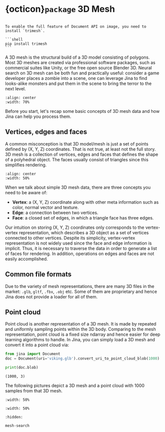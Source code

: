 # {octicon}`package` 3D Mesh

````{tip}

To enable the full feature of Document API on image, you need to install `trimesh`.

```shell
pip install trimesh
```
````

A 3D mesh is the structural build of a 3D model consisting of polygons. Most 3D meshes are created via professional software packages, such as commercial suites like Unity, or the free open source Blender 3D. Neural search on 3D mesh can be both fun and practically useful: consider a game developer places a zombie into a scene, one can leverage Jina to find looks-alike monsters and put them in the scene to bring the terror to the next level.

```{figure} image45.gif
:align: center
:width: 70%
```

Before you start, let's recap some basic concepts of 3D mesh data and how Jina can help you process them.

## Vertices, edges and faces

A common misconception is that 3D model/mesh is just a set of points defined by (X, Y, Z) coordinates. That is not true, at least not the full story. 3D mesh is a collection of vertices, edges and faces that defines the shape of a polyhedral object. The faces usually consist of triangles since this simplifies rendering.  


```{figure} img.png
:align: center
:width: 50%
```

When we talk about simple 3D mesh data, there are three concepts you need to be aware of:

- **Vertex**: a (X, Y, Z) coordinate along with other meta information such as color, normal vector and texture.
- **Edge**: a connection between two vertices.
- **Face**: a closed set of edges, in which a triangle face has three edges.

Our intuition on storing (X, Y, Z) coordinates only corresponds to the vertex-vertex representation, which describes a 3D object as a set of vertices connected to other vertices. Despite its simplicity, vertex-vertex representation is not widely used since the face and edge information is implicit. Thus, it is necessary to traverse the data in order to generate a list of faces for rendering. In addition, operations on edges and faces are not easily accomplished.

## Common file formats

Due to the variety of mesh representations, there are many 3D files in the market: `.glb`, `gltf`, `.fbx`, `.obj` etc. Some of them are proprietary and hence Jina does not provide a loader for all of them.

## Point cloud

Point cloud is another representation of a 3D mesh. It is made by repeated and uniformly sampling points within the 3D body. Comparing to the mesh representation, point cloud is a fixed size ndarray and hence easier for deep learning algorithms to handle. In Jina, you can simply load a 3D mesh and convert it into a point cloud via:

```python
from jina import Document
doc = Document(uri='viking.glb').convert_uri_to_point_cloud_blob(1000)

print(doc.blob)
```

```text
(1000, 3)
```

The following pictures depict a 3D mesh and a point cloud with 1000 samples from that 3D mesh. 

```{figure} 3dmesh-man.gif
:width: 50%
```

```{figure} pointcloud-man.gif
:width: 50%
```

```{toctree}
:hidden:

mesh-search
```
